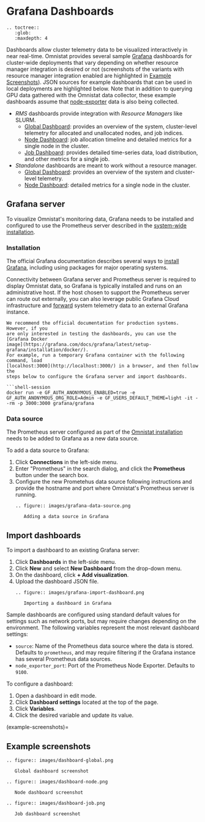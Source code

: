 # Grafana Dashboards

```eval_rst
.. toctree::
   :glob:
   :maxdepth: 4
```

Dashboards allow cluster telemetry data to be visualized interactively in near
real-time. Omnistat provides several sample [Grafana](https://grafana.com/)
dashboards for cluster-wide deployments that vary depending on whether resource
manager integration is desired or not (screenshots of the variants with
resource manager integration enabled are highlighted in [Example
Screenshots](#example-screenshots)). JSON sources for example dashboards that
can be used in local deployments are highlighted below. Note that in addition
to querying GPU data gathered with the Omnistat data collector, these example
dashboards assume that
[node-exporter](https://github.com/prometheus/node_exporter) data is also being
collected.

- *RMS* dashboards provide integration with *Resource Managers* like
  SLURM.
  - [Global Dashboard](https://github.com/AMDResearch/omnistat/blob/main/grafana/json-models/rms-global.json):
    provides an overview of the system, cluster-level telemetry for allocated
    and unallocated nodes, and job indices.
  - [Node Dashboard](https://github.com/AMDResearch/omnistat/blob/main/grafana/json-models/rms-node.json):
    job allocation timeline and detailed metrics for a single node in the
    cluster.
  - [Job Dashboard](https://github.com/AMDResearch/omnistat/blob/main/grafana/json-models/rms-job.json):
    provides detailed time-series data, load distribution, and other metrics for
    a single job.
- *Standalone* dashboards are meant to work without a resource manager.
  - [Global Dashboard](https://github.com/AMDResearch/omnistat/blob/main/grafana/json-models/standalone-global.json):
    provides an overview of the system and cluster-level telemetry.
  - [Node Dashboard](https://github.com/AMDResearch/omnistat/blob/main/grafana/json-models/standalone-node.json):
    detailed metrics for a single node in the cluster.


## Grafana server

To visualize Omnistat's monitoring data, Grafana needs to be installed and
configured to use the Prometheus server described in the [system-wide
installation](installation/system-install).

### Installation

The official Grafana documentation describes several ways to [install
Grafana](https://grafana.com/docs/grafana/latest/setup-grafana/installation/),
including using packages for major operating systems.

Connectivity between Grafana server and Prometheus server is required to
display Omnistat data, so Grafana is typically installed and runs on an
administrative host.  If the host chosen to support the Prometheus server can
route out externally, you can also leverage public Grafana Cloud infrastructure
and
[forward](https://grafana.com/docs/agent/latest/flow/tasks/collect-prometheus-metrics/)
system telemetry data to an external Grafana instance.


```{note}
We recommend the official documentation for production systems. However, if you
are only interested in testing the dashboards, you can use the [Grafana Docker
image](https://grafana.com/docs/grafana/latest/setup-grafana/installation/docker/).
For example, run a temporary Grafana container with the following command, load
[localhost:3000](http://localhost:3000/) in a browser, and then follow the
steps below to configure the Grafana server and import dashboards.

```shell-session
docker run -e GF_AUTH_ANONYMOUS_ENABLED=true -e GF_AUTH_ANONYMOUS_ORG_ROLE=Admin -e GF_USERS_DEFAULT_THEME=light -it --rm -p 3000:3000 grafana/grafana
```

### Data source

The Prometheus server configured as part of the [Omnistat
installation](installation/system-install) needs to be added to Grafana as a
new data source.

To add a data source to Grafana:
1. Click **Connections** in the left-side menu.
2. Enter "Prometheus" in the search dialog, and click the **Prometheus** button
   under the search box.
3. Configure the new Prometehus data source following instructions and provide
   the hostname and port where Omnistat's Prometheus server is running.
   ```eval_rst
   .. figure:: images/grafana-data-source.png

      Adding a data source in Grafana
   ```

## Import dashboards

To import a dashboard to an existing Grafana server:
1. Click **Dashboards** in the left-side menu.
2. Click **New** and select **New Dashboard** from the drop-down menu.
3. On the dashboard, click **+ Add visualization**.
4. Upload the dashboard JSON file.
   ```eval_rst
   .. figure:: images/grafana-import-dashboard.png

      Importing a dashboard in Grafana
   ```

Sample dashboards are configured using standard default values for settings
such as network ports, but may require changes depending on the environment.
The following variables represent the most relevant dashboard settings:
- `source`: Name of the Prometheus data source where the data is stored.
   Defaults to `prometheus`, and may require filtering if the Grafana instance
   has several Prometheus data sources.
- `node_exporter_port`: Port of the Prometheus Node Exporter. Defaults to `9100`.

To configure a dashboard:
1. Open a dashboard in edit mode.
2. Click **Dashboard settings** located at the top of the page.
3. Click **Variables**.
4. Click the desired variable and update its value.

(example-screenshots)=
## Example screenshots

```eval_rst
.. figure:: images/dashboard-global.png

   Global dashboard screenshot
```

```eval_rst
.. figure:: images/dashboard-node.png

   Node dashboard screenshot
```

```eval_rst
.. figure:: images/dashboard-job.png

   Job dashboard screenshot
```

